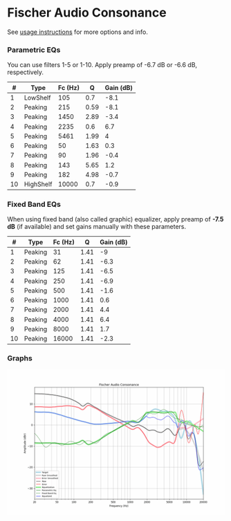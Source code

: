# Fischer Audio Consonance
See [usage instructions](https://github.com/jaakkopasanen/AutoEq#usage) for more options and info.

### Parametric EQs
You can use filters 1-5 or 1-10. Apply preamp of -6.7 dB or -6.6 dB, respectively.

|   # | Type      |   Fc (Hz) |    Q |   Gain (dB) |
|-----|-----------|-----------|------|-------------|
|   1 | LowShelf  |       105 | 0.7  |        -8.1 |
|   2 | Peaking   |       215 | 0.59 |        -8.1 |
|   3 | Peaking   |      1450 | 2.89 |        -3.4 |
|   4 | Peaking   |      2235 | 0.6  |         6.7 |
|   5 | Peaking   |      5461 | 1.99 |         4   |
|   6 | Peaking   |        50 | 1.63 |         0.3 |
|   7 | Peaking   |        90 | 1.96 |        -0.4 |
|   8 | Peaking   |       143 | 5.65 |         1.2 |
|   9 | Peaking   |       182 | 4.98 |        -0.7 |
|  10 | HighShelf |     10000 | 0.7  |        -0.9 |

### Fixed Band EQs
When using fixed band (also called graphic) equalizer, apply preamp of **-7.5 dB** (if available) and set gains manually with these parameters.

|   # | Type    |   Fc (Hz) |    Q |   Gain (dB) |
|-----|---------|-----------|------|-------------|
|   1 | Peaking |        31 | 1.41 |        -9   |
|   2 | Peaking |        62 | 1.41 |        -6.3 |
|   3 | Peaking |       125 | 1.41 |        -6.5 |
|   4 | Peaking |       250 | 1.41 |        -6.9 |
|   5 | Peaking |       500 | 1.41 |        -1.6 |
|   6 | Peaking |      1000 | 1.41 |         0.6 |
|   7 | Peaking |      2000 | 1.41 |         4.4 |
|   8 | Peaking |      4000 | 1.41 |         6.4 |
|   9 | Peaking |      8000 | 1.41 |         1.7 |
|  10 | Peaking |     16000 | 1.41 |        -2.3 |

### Graphs
![](./Fischer%20Audio%20Consonance.png)
